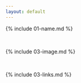 ```yaml
---
layout: default
---
```


{% include 01-name.md %}

<br>

{% include 03-image.md %}

<br>

{% include 03-links.md %}

